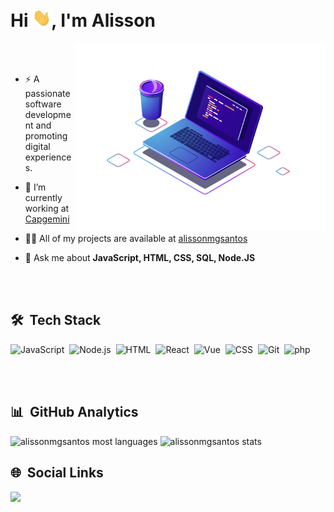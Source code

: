 <h1 align="left">Hi <img src="./.github/assets/hi.gif" width="30px" alt="Hi">, I'm Alisson</h1>
<img src="./.github/assets/laptop.png" align="right" min-width="400em" max-width="400em" width="400em" alt="laptop"/>

<br><br>

- ⚡ A passionate software development and promoting digital experiences.

- 💼 I’m currently working at [Capgemini](https://www.capgemini.com/)

- 👨‍💻 All of my projects are available at [alissonmgsantos](https://alissonmgsantos.vercel.app/)

- 💬 Ask me about **JavaScript, HTML, CSS, SQL, Node.JS**

<br><br>

## 🛠 &nbsp;Tech Stack

![JavaScript](https://img.shields.io/badge/-JavaScript-05122A?style=flat&logo=javascript)&nbsp;
![Node.js](https://img.shields.io/badge/-Node.js-05122A?style=flat&logo=node.js)&nbsp;
![HTML](https://img.shields.io/badge/-HTML-05122A?style=flat&logo=HTML5)&nbsp;
![React](https://img.shields.io/badge/-React-05122A?style=flat&logo=react)&nbsp;
![Vue](https://img.shields.io/badge/-Vue.js-05122A?style=flat&logo=vue.js)&nbsp;
![CSS](https://img.shields.io/badge/-CSS-05122A?style=flat&logo=CSS3&logoColor=1572B6)&nbsp;
![Git](https://img.shields.io/badge/-Git-05122A?style=flat&logo=git)&nbsp;
![php](https://img.shields.io/badge/-PHP-05122A?style=flat&logo=php&logoColor=007ACC)&nbsp;

<br><br>

## 📊 &nbsp;GitHub Analytics

<p align="left">
<img width="460em" height="185em" src="https://github-readme-stats.vercel.app/api/top-langs/?username=alissonmgsantos&layout=compact&theme=vision-friendly-dark" alt="alissonmgsantos most languages"/>
<img width="460em" height="185em" src="https://github-readme-stats.vercel.app/api?username=alissonmgsantos&show_icons=true&theme=vision-friendly-dark" alt="alissonmgsantos stats"/>
</p>

## 🌐 &nbsp;Social Links

<p align="left">
  <a href="#" alt="Linkedin">
  <img src="https://img.shields.io/badge/-Linkedin-0e76a8?style=flat-square&logo=Linkedin&logoColor=white&link=https://linkedin.com/in/alissonmgsantos" /></a>
</p>
